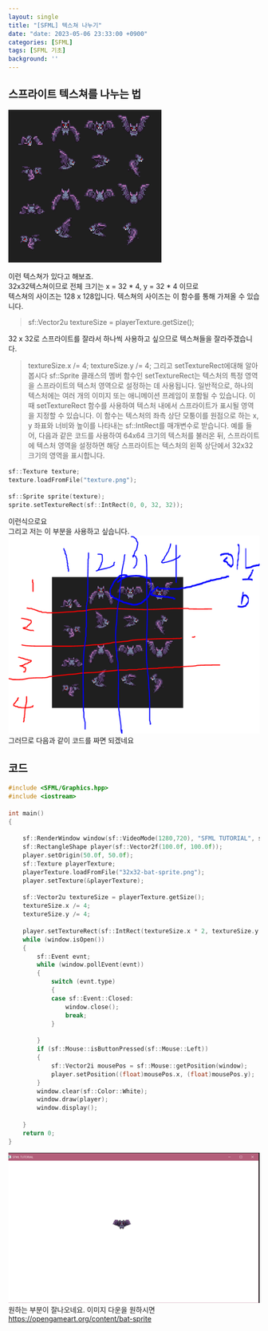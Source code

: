 ```yaml
---
layout: single
title: "[SFML] 텍스쳐 나누기"
date: "date: 2023-05-06 23:33:00 +0900"
categories: [SFML]
tags: [SFML 기초]
background: ''
---
```

## 스프라이트 텍스쳐를 나누는 법

![shot](/assets/images/tex.PNG)

이런 텍스쳐가 있다고 해보죠.  
32x32텍스쳐이므로 전체 크기는 x = 32 * 4, y = 32 * 4 이므로  
텍스쳐의 사이즈는 128 x 128입니다. 
텍스쳐의 사이즈는 이 함수를 통해 가져올 수 있습니다.
>sf::Vector2u textureSize = playerTexture.getSize();

32 x 32로 스프라이트를 잘라서 하나씩 사용하고 싶으므로 텍스쳐들을 잘라주겠습니다.
>textureSize.x /= 4;
    textureSize.y /= 4;
그리고 setTextureRect에대해 알아봅시다
>sf::Sprite 클래스의 멤버 함수인 setTextureRect는 텍스처의 특정 영역을 스프라이트의 텍스처 영역으로 설정하는 데 사용됩니다.
일반적으로, 하나의 텍스처에는 여러 개의 이미지 또는 애니메이션 프레임이 포함될 수 있습니다. 이때 setTextureRect 함수를 사용하여 텍스처 내에서 스프라이트가 표시될 영역을 지정할 수 있습니다. 이 함수는 텍스처의 좌측 상단 모퉁이를 원점으로 하는 x, y 좌표와 너비와 높이를 나타내는 sf::IntRect를 매개변수로 받습니다.
예를 들어, 다음과 같은 코드를 사용하여 64x64 크기의 텍스처를 불러온 뒤, 스프라이트에 텍스처 영역을 설정하면 해당 스프라이트는 텍스처의 왼쪽 상단에서 32x32 크기의 영역을 표시합니다.
```c++
sf::Texture texture;
texture.loadFromFile("texture.png");

sf::Sprite sprite(texture);
sprite.setTextureRect(sf::IntRect(0, 0, 32, 32));
```

이런식으로요  
그리고 저는 이 부분을 사용하고 싶습니다.
![shot1](/assets/images/tex2.PNG)
그러므로 다음과 같이 코드를 짜면 되겠네요

## 코드

```c++
#include <SFML/Graphics.hpp>
#include <iostream>

int main()
{
 
    sf::RenderWindow window(sf::VideoMode(1280,720), "SFML TUTORIAL", sf::Style::Close | sf::Style::Resize);
    sf::RectangleShape player(sf::Vector2f(100.0f, 100.0f));
    player.setOrigin(50.0f, 50.0f);
    sf::Texture playerTexture;
    playerTexture.loadFromFile("32x32-bat-sprite.png");
    player.setTexture(&playerTexture);

    sf::Vector2u textureSize = playerTexture.getSize();
    textureSize.x /= 4;
    textureSize.y /= 4;

    player.setTextureRect(sf::IntRect(textureSize.x * 2, textureSize.y * 0, textureSize.x, textureSize.y));
    while (window.isOpen())
    {
        sf::Event evnt;
        while (window.pollEvent(evnt))
        {
            switch (evnt.type)
            {
            case sf::Event::Closed:
                window.close();
                break;
            }
      
        }
        if (sf::Mouse::isButtonPressed(sf::Mouse::Left))
        {
            sf::Vector2i mousePos = sf::Mouse::getPosition(window);
            player.setPosition((float)mousePos.x, (float)mousePos.y);
        }
        window.clear(sf::Color::White);
        window.draw(player);
        window.display();
        
    }
    return 0;
}   
```
![shot2](/assets/images/tex3.PNG)
원하는 부분이 잘나오네요.
이미지 다운을 원하시면
https://opengameart.org/content/bat-sprite
